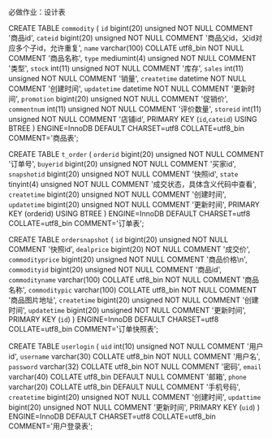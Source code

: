 必做作业：设计表

CREATE TABLE `commodity` (
  `id` bigint(20) unsigned NOT NULL COMMENT '商品id',
  `cateid` bigint(20) unsigned NOT NULL COMMENT '商品父id，父id对应多个子id，允许重复',
  `name` varchar(100) COLLATE utf8_bin NOT NULL COMMENT '商品名称',
  `type` mediumint(4) unsigned NOT NULL COMMENT '类型',
  `stock` int(11) unsigned NOT NULL COMMENT '库存',
  `sales` int(11) unsigned NOT NULL COMMENT '销量',
  `createtime` datetime NOT NULL COMMENT '创建时间',
  `updatetime` datetime NOT NULL COMMENT '更新时间',
  `promotion` bigint(20) unsigned NOT NULL COMMENT '促销价',
  `commentnum` int(11) unsigned NOT NULL COMMENT '评价数量',
  `storeid` int(11) unsigned NOT NULL COMMENT '店铺id',
  PRIMARY KEY (`id`,`cateid`) USING BTREE
) ENGINE=InnoDB DEFAULT CHARSET=utf8 COLLATE=utf8_bin COMMENT='商品表';



CREATE TABLE `t_order` (
  `orderid` bigint(20) unsigned NOT NULL COMMENT '订单号',
  `buyerid` bigint(20) unsigned NOT NULL COMMENT '买家id',
  `snapshotid` bigint(20) unsigned NOT NULL COMMENT '快照id',
  `state` tinyint(4) unsigned NOT NULL COMMENT '成交状态，具体含义代码中查看',
  `createtime` bigint(20) unsigned NOT NULL COMMENT '创建时间',
  `updatetime` bigint(20) unsigned NOT NULL COMMENT '更新时间',
  PRIMARY KEY (orderid) USING BTREE
) ENGINE=InnoDB DEFAULT CHARSET=utf8 COLLATE=utf8_bin COMMENT='订单表';



CREATE TABLE `ordersnapshot` (
  `id` bigint(20) unsigned NOT NULL COMMENT '快照id',
  `dealprice` bigint(20) NOT NULL COMMENT '成交价',
  `commodityprice` bigint(20) unsigned NOT NULL COMMENT '商品价格\n',
  `commodityid` bigint(20) unsigned NOT NULL COMMENT '商品id',
  `commodityname` varchar(100) COLLATE utf8_bin NOT NULL COMMENT '商品名称',
  `commoditypic` varchar(100) COLLATE utf8_bin NOT NULL COMMENT '商品图片地址',
  `createtime` bigint(20) unsigned NOT NULL COMMENT '创建时间',
  `updatetime` bigint(20) unsigned NOT NULL COMMENT '更新时间',
  PRIMARY KEY (`id`)
) ENGINE=InnoDB DEFAULT CHARSET=utf8 COLLATE=utf8_bin COMMENT='订单快照表';



CREATE TABLE `userlogin` (
  `uid` int(10) unsigned NOT NULL COMMENT '用户id',
  `username` varchar(30) COLLATE utf8_bin NOT NULL COMMENT '用户名',
  `password` varchar(32) COLLATE utf8_bin NOT NULL COMMENT '密码',
  `email` varchar(40) COLLATE utf8_bin DEFAULT NULL COMMENT '邮箱',
  `phone` varchar(20) COLLATE utf8_bin DEFAULT NULL COMMENT '手机号码',
  `createtime` bigint(20) unsigned NOT NULL COMMENT '创建时间',
  `updattime` bigint(20) unsigned NOT NULL COMMENT '更新时间',
  PRIMARY KEY (`uid`)
) ENGINE=InnoDB DEFAULT CHARSET=utf8 COLLATE=utf8_bin COMMENT='用户登录表';